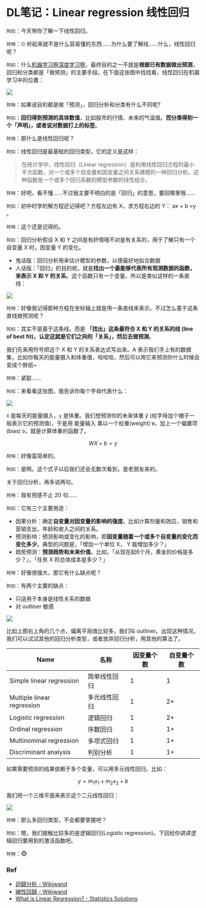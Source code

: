 # DL笔记：Linear regression 线性回归
``阿扣``：今天带你了解一下线性回归。

``阿特``：🙄 听起来就不是什么容易懂的东西……为什么要了解线……什么，线性回归呢？

``阿扣``：什么[机器学习啊深度学习啊](http://www.uegeek.com/171206DLNote1-ML-DL-Basic.html)，最终目的之一不就是**根据已有数据做出预测**，回归和分类都是「做预测」的主要手段。在下面这张图中找找看，线性回归在机器学习中的位置：

![](http://7xjpra.com1.z0.glb.clouddn.com/LinearRegressionInML.png)

``阿特``：如果说目的都是做「预测」，回归分析和分类有什么不同呢?

``阿扣``：**回归得到预测的具体数值**，比如股市的行情、未来的气温值。**而分类得到一个「声明」，或者说对数据打上的标签**。

``阿特``：那什么是线性回归呢？

``阿扣``：线性回归是最基础的回归类型，它的定义是这样：

> 在统计学中，线性回归（Linear regression）是利用线性回归方程的最小平方函数，对一个或多个自变量和因变量之间关系建模的一种回归分析。这种函数是一个或多个回归系数的模型参数的线性组合。

``阿特``：好吧，看不懂……不过我主要不明白的是「回归」的意思，要回哪里哦……

``阿扣``：初中时学的解方程还记得吧？方程左边有 X，求方程右边的 Y： ax + b =y 。

``阿特``：这个还是记得的。

``阿扣``：回归分析假设 X 和 Y 之间是有奸情哦不对是有关系的，用于了解只有一个自变量 X 时，因变量 Y 的变化。

- 鬼话版：回归分析用来估计模型的参数，以便最好地拟合数据
- 人话版：「回归」的目的呢，就是**找出一个最能够代表所有观测数据的函数，来表示 X 和 Y 的关系**。这个函数只有一个变量，所以是类似这样的一条直线：

![](https://upload.wikimedia.org/wikipedia/commons/thumb/3/3a/Linear_regression.svg/640px-Linear_regression.svg.png?1512632790654)

``阿特``：好像我记得那种方程在坐标轴上就是用一条直线来表示。不过怎么基于这条直线做预测呢？

``阿扣``：其实不是基于这条线，而是 **「找出」这条最符合 X 和 Y 的关系的线 (line of best fit)，认定这就是它们之间的「关系」，然后去做预测**。

我们先来用符号把这个 X 和 Y 的关系表达式写出来。A 表示我们手上有的数据集，比如你每天的能量摄入和体重值，哈哈哈，然后可以用它来预测你什么时候会变成个胖纸~

``阿特``：紧脏……

``阿扣``：来看看这张图，我告诉你每个字母代表什么：

![](http://7xjpra.com1.z0.glb.clouddn.com/linearClassifier1.png)

``X`` 是每天的能量摄入，``y`` 是体重。我们想预测你的未来体重 $\hat y$ (给字母加个帽子一般表示它的预测值)，于是用 能量输入 乘以一个权重(weight) ``W``，加上一个偏置项(bias) ``b``，就是计算体重的函数了。

$$WX + b = y$$

``阿特``：好像蛮简单的。

``阿扣``：是啊。这个式子以后我们还会无数次看到，是老朋友来的。

关于回归分析，再多说两句。

``阿特``：我有预感不止 20 句……

``阿扣``：它有三个主要用途：

- 因果分析：确定**自变量对因变量的影响的强度**。比如计算剂量和效应，销售和营销支出，年龄和收入之间的关系。
- 预测影响：预测影响或变化的影响，即**因变量随着一个或多个自变量的变化而变化多少**。典型的问题是，「增加一个单位 X， Y 能增加多少？」
- 趋势预测：**预测趋势和未来价值**。比如，「从现在起6个月，黄金的价格是多少？」，「任务 X 的总体成本是多少？」

``阿特``：好像很强大，那它有什么缺点呢？

``阿扣``：有两个主要的缺点：

- 只适用于本身是线性关系的数据
- 对 outliner 敏感

![](http://7xjpra.com1.z0.glb.clouddn.com/lin-reg-w-outliers.png)

比如上图右上角的几个点，偏离平局值比较多，我们叫 outliner。出现这种情况，我们可以试试其他的回归分析类型，或者放弃回归分析，用其他的算法了。

Name|名称|因变量个数|自变量个数
---|---|---|---
Simple linear regression |简单线性回归|1|1
Multiple linear regression |多元线性回归|1|2+
Logistic regression |逻辑回归|1|2+
Ordinal regression |序数回归|1|1+
Multinominal regression |多项式回归|1|1+
Discriminant analysis |判别分析|1|1+

如果需要预测的结果依赖于多个变量，可以用多元线性回归，比如：

$$y = m_1x_1 + m_2x_2 + b$$

我们用一个三维平面来表示这个二元线性回归：

![](http://7xjpra.com1.z0.glb.clouddn.com/just-a-2d-reg.png)

``阿特``：那么多回归类型，不会都要掌握吧？

``阿扣``：嗯，我们接触比较多的是逻辑回归(Logistic regression)。下回给你讲讲逻辑回归要用到的激活函数吧。

``阿特``：🐵 



### Ref

- [迴歸分析 - Wikiwand](https://www.wikiwand.com/zh/%E8%BF%B4%E6%AD%B8%E5%88%86%E6%9E%90)
- [線性回歸 - Wikiwand](https://www.wikiwand.com/zh/%E7%B7%9A%E6%80%A7%E5%9B%9E%E6%AD%B8)
- [What is Linear Regression? - Statistics Solutions](http://www.statisticssolutions.com/what-is-linear-regression/)
